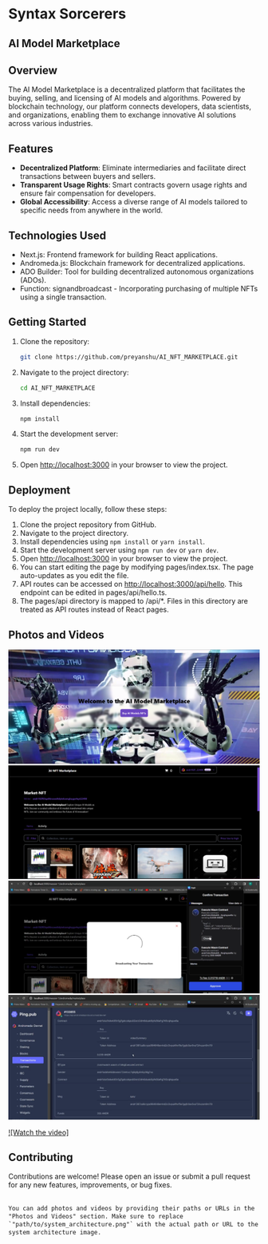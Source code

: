 #  Syntax Sorcerers
## AI Model Marketplace

## Overview

The AI Model Marketplace is a decentralized platform that facilitates the buying, selling, and licensing of AI models and algorithms. Powered by blockchain technology, our platform connects developers, data scientists, and organizations, enabling them to exchange innovative AI solutions across various industries.


## Features

- **Decentralized Platform**: Eliminate intermediaries and facilitate direct transactions between buyers and sellers.
- **Transparent Usage Rights**: Smart contracts govern usage rights and ensure fair compensation for developers.
- **Global Accessibility**: Access a diverse range of AI models tailored to specific needs from anywhere in the world.

## Technologies Used

- Next.js: Frontend framework for building React applications.
- Andromeda.js: Blockchain framework for decentralized applications.
- ADO Builder: Tool for building decentralized autonomous organizations (ADOs).
- Function: signandbroadcast - Incorporating purchasing of multiple NFTs using a single transaction.

## Getting Started

1. Clone the repository:

   ```bash
   git clone https://github.com/preyanshu/AI_NFT_MARKETPLACE.git
   ```

2. Navigate to the project directory:

   ```bash
   cd AI_NFT_MARKETPLACE
   ```

3. Install dependencies:

   ```bash
   npm install
   ```

4. Start the development server:

   ```bash
   npm run dev
   ```

5. Open [http://localhost:3000](http://localhost:3000) in your browser to view the project.

## Deployment

To deploy the project locally, follow these steps:

1. Clone the project repository from GitHub.
2. Navigate to the project directory.
3. Install dependencies using `npm install` or `yarn install`.
4. Start the development server using `npm run dev` or `yarn dev`.
5. Open [http://localhost:3000](http://localhost:3000) in your browser to view the project.
6. You can start editing the page by modifying pages/index.tsx. The page auto-updates as you edit the file.
7. API routes can be accessed on [http://localhost:3000/api/hello](http://localhost:3000/api/hello). This endpoint can be edited in pages/api/hello.ts.
8. The pages/api directory is mapped to /api/*. Files in this directory are treated as API routes instead of React pages.

## Photos and Videos

![Alt text](Static/Page_1.png)
![Alt text](Static/Page_2.png)
![Alt text](Static/Broadcast.png)
![Alt text](Static/MultiTransaction.png)

[![Watch the video]](https://youtu.be/L8ziNo-XWHc?si=dvh60WYHN-8TKJ5q)

## Contributing

Contributions are welcome! Please open an issue or submit a pull request for any new features, improvements, or bug fixes.
```

You can add photos and videos by providing their paths or URLs in the "Photos and Videos" section. Make sure to replace `"path/to/system_architecture.png"` with the actual path or URL to the system architecture image.
